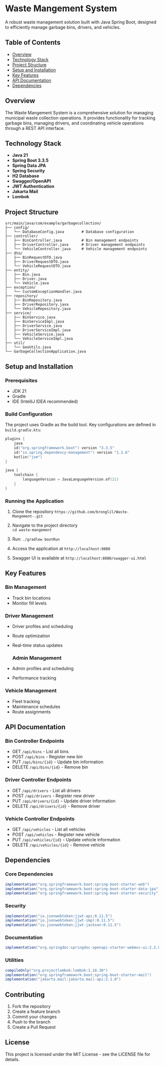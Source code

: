 # Waste Mangement System

A robust waste management solution built with Java Spring Boot, designed to efficiently manage garbage bins, drivers, and vehicles.

## Table of Contents
- [Overview](#overview)
- [Technology Stack](#technology-stack)
- [Project Structure](#project-structure)
- [Setup and Installation](#setup-and-installation)
- [Key Features](#key-features)
- [API Documentation](#api-documentation)
- [Dependencies](#dependencies)

## Overview

The Waste Mangement System is a comprehensive solution for managing municipal waste collection operations. It provides functionality for tracking garbage bins, managing drivers, and coordinating vehicle operations through a REST API interface.

## Technology Stack

- **Java 21**
- **Spring Boot 3.3.5**
- **Spring Data JPA**
- **Spring Security**
- **H2 Database**
- **Swagger/OpenAPI**
- **JWT Authentication**
- **Jakarta Mail**
- **Lombok**

## Project Structure

```
src/main/java/com/example/garbagecollection/
├── config/
│   └── DatabaseConfig.java        # Database configuration
├── controller/
│   ├── BinController.java         # Bin management endpoints
│   ├── DriverController.java      # Driver management endpoints
│   └── VehicleController.java     # Vehicle management endpoints
├── dto/
│   ├── BinRequestDTO.java
│   ├── DriverRequestDTO.java
│   └── VehicleRequestDTO.java
├── entity/
│   ├── Bin.java
│   ├── Driver.java
│   └── Vehicle.java
├── exception/
│   └── CustomExceptionHandler.java
├── repository/
│   ├── BinRepository.java
│   ├── DriverRepository.java
│   └── VehicleRepository.java
├── service/
│   ├── BinService.java
│   ├── BinServiceImpl.java
│   ├── DriverService.java
│   ├── DriverServiceImpl.java
│   ├── VehicleService.java
│   └── VehicleServiceImpl.java
├── util/
│   └── GeoUtils.java
└── GarbageCollectionApplication.java
```

## Setup and Installation

### Prerequisites
- JDK 21
- Gradle
- IDE (IntelliJ IDEA recommended)

### Build Configuration

The project uses Gradle as the build tool. Key configurations are defined in `build.gradle.kts`:

```kotlin
plugins {
    java
    id("org.springframework.boot") version "3.3.5"
    id("io.spring.dependency-management") version "1.1.6"
    kotlin("jvm")
}

java {
    toolchain {
        languageVersion = JavaLanguageVersion.of(21)
    }
}
```

### Running the Application

1. Clone the repository
```https://github.com/bronglil/Waste-Mangement-.git```

2. Navigate to the project directory  
``` cd waste-mangement ```
3. Run: `./gradlew bootRun`
4. Access the application at `http://localhost:8080`
5. Swagger UI is available at `http://localhost:8080/swagger-ui.html`

## Key Features

### Bin Management
- Track bin locations
- Monitor fill levels

### Driver Management
- Driver profiles and scheduling
- Route optimization
- Real-time status updates

  ### Admin Management
- Admin profiles and scheduling
- Performance tracking


### Vehicle Management
- Fleet tracking
- Maintenance schedules
- Route assignments

## API Documentation

### Bin Controller Endpoints
- GET `/api/bins` - List all bins
- POST `/api/bins` - Register new bin
- PUT `/api/bins/{id}` - Update bin information
- DELETE `/api/bins/{id}` - Remove bin

### Driver Controller Endpoints
- GET `/api/drivers` - List all drivers
- POST `/api/drivers` - Register new driver
- PUT `/api/drivers/{id}` - Update driver information
- DELETE `/api/drivers/{id}` - Remove driver

### Vehicle Controller Endpoints
- GET `/api/vehicles` - List all vehicles
- POST `/api/vehicles` - Register new vehicle
- PUT `/api/vehicles/{id}` - Update vehicle information
- DELETE `/api/vehicles/{id}` - Remove vehicle

## Dependencies

### Core Dependencies
```gradle
implementation("org.springframework.boot:spring-boot-starter-web")
implementation("org.springframework.boot:spring-boot-starter-data-jpa")
implementation("org.springframework.boot:spring-boot-starter-security")
```

### Security
```gradle
implementation("io.jsonwebtoken:jjwt-api:0.11.5")
implementation("io.jsonwebtoken:jjwt-impl:0.11.5")
implementation("io.jsonwebtoken:jjwt-jackson:0.11.5")
```

### Documentation
```gradle
implementation("org.springdoc:springdoc-openapi-starter-webmvc-ui:2.2.0")
```

### Utilities
```gradle
compileOnly("org.projectlombok:lombok:1.18.30")
implementation("org.springframework.boot:spring-boot-starter-mail")
implementation("jakarta.mail:jakarta.mail-api:2.1.0")
```

## Contributing

1. Fork the repository
2. Create a feature branch
3. Commit your changes
4. Push to the branch
5. Create a Pull Request

## License

This project is licensed under the MIT License - see the LICENSE file for details.

